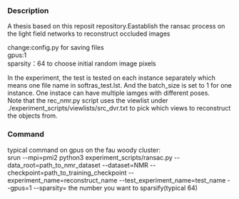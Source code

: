 ### Description
A  thesis based on this reposit repository.Eastablish the ransac process on the light field networks to reconstruct occluded images

change:config.py for saving files  
gpus:1  
sparsity：64 to choose initial random image pixels  

In the experiment, the test is tested on each instance separately which means one file name in softras_test.lst. And the batch_size is set to 1 for one instance.
One instace can have multiple iamges with different poses.  
Note that the rec_nmr.py script uses the viewlist under ./experiment_scripts/viewlists/src_dvr.txt to pick which views to reconstruct the objects from.


### Command
typical command on gpus on the fau woody cluster:   
srun --mpi=pmi2 python3 experiment_scripts/ransac.py --data_root=path_to_nmr_dataset --dataset=NMR  --checkpoint=path_to_training_checkpoint --experiment_name=reconstruct_name --test_experiment_name=test_name --gpus=1 --sparsity= the number you want to sparsify(typical 64)
